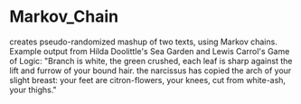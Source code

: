 Markov_Chain
============

creates pseudo-randomized mashup of two texts, using Markov chains. Example output from Hilda Doolittle's Sea Garden and Lewis Carrol's Game of Logic:
"Branch is white, the green crushed, each leaf is sharp against the lift and furrow of your bound hair. the narcissus has copied the arch of your slight breast: your feet are citron-flowers, your knees, cut from white-ash, your thighs."
